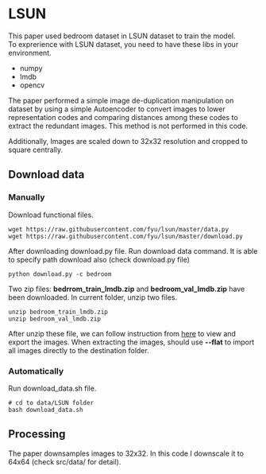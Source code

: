 # LSUN
This paper used bedroom dataset in LSUN dataset to train the model.  
To exprerience with LSUN dataset, you need to have these libs in your environment.
- numpy
- lmdb
- opencv

The paper performed a simple image de-duplication manipulation on dataset by using a simple Autoencoder to convert images to lower representation codes and comparing distances among these codes to extract the redundant images. This method is not performed in this code.  

Additionally, Images are scaled down to 32x32 resolution and cropped to square centrally. 

## Download data
### Manually
Download functional files. 

```
wget https://raw.githubusercontent.com/fyu/lsun/master/data.py
wget https://raw.githubusercontent.com/fyu/lsun/master/download.py

```

After downloading download.py file. Run download data command. It is able to specify path download also (check download.py file)
```
python download.py -c bedroom
```
Two zip files: **bedrrom_train_lmdb.zip** and **bedroom_val_lmdb.zip** have been downloaded. In current folder, unzip two files.
```
unzip bedroom_train_lmdb.zip
unzip bedroom_val_lmdb.zip
```
After unzip these file, we can follow instruction from [here](https://github.com/fyu/lsun) to view and export the images. When extracting the images, should use **--flat** to import all images directly to the destination folder.
### Automatically
Run download_data.sh file.
```
# cd to data/LSUN folder
bash download_data.sh
```

## Processing
The paper downsamples images to 32x32. In this code I downscale it to 64x64 (check src/data/ for detail).
